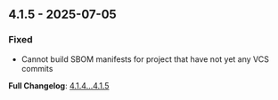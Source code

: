 
## 4.1.5 - 2025-07-05

### Fixed

- Cannot build SBOM manifests for project that have not yet any VCS commits

**Full Changelog**: [4.1.4...4.1.5](https://github.com/llaville/box-manifest/compare/4.1.4...4.1.5)
